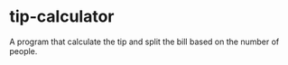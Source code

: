 # tip-calculator
A program that calculate the tip and split the bill based on the number of people.
